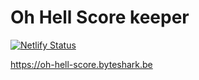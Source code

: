 # Oh Hell Score keeper

[![Netlify Status](https://api.netlify.com/api/v1/badges/0354d369-5f59-4b62-9140-df4accf170e6/deploy-status)](https://app.netlify.com/sites/oh-hell-score/deploys)

https://oh-hell-score.byteshark.be
